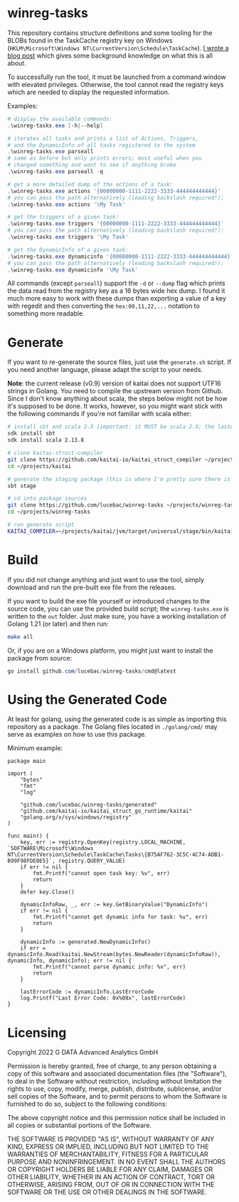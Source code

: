 winreg-tasks
============

This repository contains structure definitions and some tooling for the BLOBs found in the TaskCache registry key on Windows (`HKLM\Microsoft\Windows NT\CurrentVersion\Schedule\TaskCache`). [I wrote a blog post](https://cyber.wtf/?p=1923) which gives some background knowledge on what this is all about.

To successfully run the tool, it must be launched from a command window with elevated privileges. Otherwise, the tool cannot read the registry keys which are needed to display the requested information.

Examples:
```powershell
# display the available commands:
.\winreg-tasks.exe [-h|--help]

# iterates all tasks and prints a list of Actions, Triggers,
# and the DynamicInfo of all tasks registered to the system
.\winreg-tasks.exe parseall
# same as before but only prints errors; most useful when you
# changed something and want to see if anything broke
.\winreg-tasks.exe parseall -q

# get a more detailed dump of the actions of a task:
.\winreg-tasks.exe actions '{00000000-1111-2222-3333-444444444444}'
# you can pass the path alternatively (leading backslash required!):
.\winreg-tasks.exe actions '\My Task'

# get the triggers of a given task:
.\winreg-tasks.exe triggers '{00000000-1111-2222-3333-444444444444}'
# you can pass the path alternatively (leading backslash required!):
.\winreg-tasks.exe triggers '\My Task'

# get the DynamicInfo of a given task:
.\winreg-tasks.exe dynamicinfo '{00000000-1111-2222-3333-444444444444}'
# you can pass the path alternatively (leading backslash required!):
.\winreg-tasks.exe dynamicinfo '\My Task'
```

All commands (except `parseall`) support the `-d` or `--dump` flag which prints the data read from the registry key as a 16 bytes wide hex dump. I found it much more easy to work with these dumps than exporting a value of a key with regedit and then converting the `hex:00,11,22,...` notation to something more readable.

Generate
========

If you want to re-generate the source files, just use the `generate.sh` script. If you need another language, please adapt the script to your needs.

**Note**: the current release (v0.9) version of kaitai does not support UTF16 strings in Golang. You need to compile the upstream version from Github. Since I don't know anything about scala, the steps below might not be how it's supposed to be done. It works, however, so you might want stick with the following commands if you're not familiar with scala either:
```bash
# install sbt and scala 2.X (important: it MUST be scala 2.X; the lastest release 3.X is incompatible); I use sdkman and would everyone else encourage to do so as well
sdk install sbt
sdk install scala 2.13.8

# clone kaitai-struct-compiler
git clone https://github.com/kaitai-io/kaitai_struct_compiler ~/projects/kaitai
cd ~/projects/kaitai

# generate the staging package (this is where I'm pretty sure there is a much more efficient way to do this):
sbt stage

# cd into package sources
git clone https://github.com/lucebac/winreg-tasks ~/projects/winreg-tasks
cd ~/projects/winreg-tasks

# run generate script
KAITAI_COMPILER=~/projects/kaitai/jvm/target/universal/stage/bin/kaitai-struct-compiler ./generate.sh
```


Build
=====
If you did not change anything and just want to use the tool, simply download and run the pre-built exe file from the releases.

If you want to build the exe file yourself or introduced changes to the source code, you can use the provided build script; the `winreg-tasks.exe` is written to the `out` folder. Just make sure, you have a working installation of Golang 1.21 (or later) and then run:
```bash
make all
```
Or, if you are on a Windows platform, you might just want to install the package from source:
```powershell
go install github.com/lucebac/winreg-tasks/cmd@latest
```

Using the Generated Code
========================
At least for golang, using the generated code is as simple as importing this repository as a package. The Golang files located in `./golang/cmd/` may serve as examples on how to use this package.

Minimum example:
```golang
package main

import (
	"bytes"
	"fmt"
	"log"

	"github.com/lucebac/winreg-tasks/generated"
	"github.com/kaitai-io/kaitai_struct_go_runtime/kaitai"
	"golang.org/x/sys/windows/registry"
)

func main() {
	key, err := registry.OpenKey(registry.LOCAL_MACHINE, `SOFTWARE\Microsoft\Windows NT\CurrentVersion\Schedule\TaskCache\Tasks\{B75AF762-3C5C-4C74-ADB1-B99F98FDE0E5}`, registry.QUERY_VALUE)
	if err != nil {
		fmt.Printf("cannot open task key: %v", err)
		return
	}
	defer key.Close()

	dynamicInfoRaw, _, err := key.GetBinaryValue("DynamicInfo")
	if err != nil {
		fmt.Printf("cannot get dynamic info for task: %v", err)
		return
	}

	dynamicInfo := generated.NewDynamicInfo()
	if err = dynamicInfo.Read(kaitai.NewStream(bytes.NewReader(dynamicInfoRaw)), dynamicInfo, dynamicInfo); err != nil {
		fmt.Printf("cannot parse dynamic info: %v", err)
		return
	}

	lastErrorCode := dynamicInfo.LastErrorCode
	log.Printf("Last Error Code: 0x%08x", lastErrorCode)
}
```


Licensing
=========
Copyright 2022 G DATA Advanced Analytics GmbH

Permission is hereby granted, free of charge, to any person obtaining a copy of this software and associated documentation files (the "Software"), to deal in the Software without restriction, including without limitation the rights to use, copy, modify, merge, publish, distribute, sublicense, and/or sell copies of the Software, and to permit persons to whom the Software is furnished to do so, subject to the following conditions:

The above copyright notice and this permission notice shall be included in all copies or substantial portions of the Software.

THE SOFTWARE IS PROVIDED "AS IS", WITHOUT WARRANTY OF ANY KIND, EXPRESS OR IMPLIED, INCLUDING BUT NOT LIMITED TO THE WARRANTIES OF MERCHANTABILITY, FITNESS FOR A PARTICULAR PURPOSE AND NONINFRINGEMENT. IN NO EVENT SHALL THE AUTHORS OR COPYRIGHT HOLDERS BE LIABLE FOR ANY CLAIM, DAMAGES OR OTHER LIABILITY, WHETHER IN AN ACTION OF CONTRACT, TORT OR OTHERWISE, ARISING FROM, OUT OF OR IN CONNECTION WITH THE SOFTWARE OR THE USE OR OTHER DEALINGS IN THE SOFTWARE.
